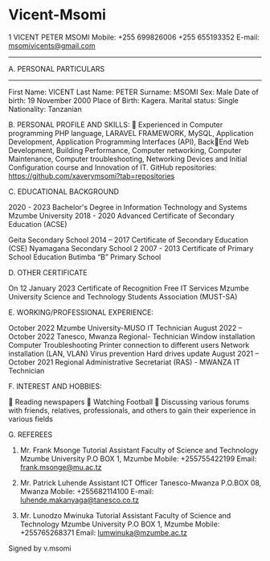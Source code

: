 # Vicent-Msomi
1
 VICENT PETER MSOMI 
Mobile: +255 699826006 +255 655193352 
E-mail: msomivicents@gmail.com
______________________________________________________________________________ 
A. PERSONAL PARTICULARS 
___________________________ 
First Name: VICENT 
Last Name: PETER 
Surname: MSOMI 
Sex: Male 
Date of birth: 19 November 2000 
Place of Birth: Kagera. 
Marital status: Single 
Nationality: Tanzanian 


B. PERSONAL PROFILE AND SKILLS:
 Experienced in Computer programming PHP language, LARAVEL FRAMEWORK, 
MySQL, Application Development, Application Programming Interfaces (API), BackEnd Web Development, Building Performance, Computer networking, Computer 
Maintenance, Computer troubleshooting, Networking Devices and Initial Configuration 
course and Innovation of IT.
GitHub repositories: https://github.com/xaverymsomi?tab=repositories 



C. EDUCATIONAL BACKGROUND 


2020 - 2023 Bachelor's Degree in Information Technology and 
Systems
Mzumbe University 
2018 - 2020 Advanced Certificate of Secondary Education 
(ACSE) 

Geita Secondary School 
2014 – 2017 Certificate of Secondary Education (CSE) Nyamagana Secondary School 
2
2007 - 2013 Certificate of Primary School Education Butimba “B” Primary School 



D. OTHER CERTIFICATE

On 12 January 2023 Certificate of Recognition 
Free IT Services 
Mzumbe University Science and 
Technology Students 
Association (MUST-SA) 



E. WORKING/PROFESSIONAL EXPERIENCE:

October 2022 Mzumbe University-MUSO IT Technician 
August 2022 –
October 2022 
Tanesco, Mwanza Regional- Technician Window installation 
Computer Troubleshooting 
Printer connection to different 
users 
Network installation (LAN, 
VLAN) 
Virus prevention 
Hard drives update 
August 2021 –
October 2021 
Regional Administrative Secretariat (RAS) -
MWANZA 
IT Technician 


F. INTEREST AND HOBBIES:

 Reading newspapers 
 Watching Football 
 Discussing various forums with friends, relatives, professionals, and others to gain their 
experience in various fields

G. REFEREES

1. Mr. Frank Msonge Tutorial Assistant 
Faculty of Science and Technology 
Mzumbe University 
P.O BOX 1, Mzumbe 
Mobile: +255755422199 
Email: frank.msonge@mu.ac.tz

2. Mr. Patrick Luhende Assistant 
ICT Officer 
Tanesco-Mwanza 
P.O.BOX 08, Mwanza 
Mobile: +255682114100 
E-mail: luhende.makanyaga@tanesco.co.tz

3. Mr. Lunodzo Mwinuka 
Tutorial Assistant 
Faculty of Science and Technology 
Mzumbe University 
P.O BOX 1, Mzumbe 
Mobile: +255765268371 
Email: lumwinuka@mzumbe.ac.tz

Signed by v.msomi
